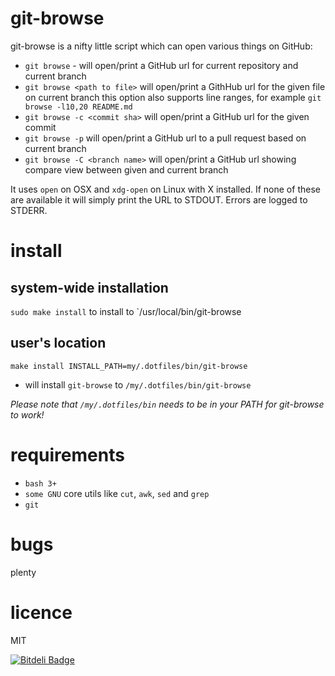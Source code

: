 git-browse
==========

git-browse is a nifty little script which can open various things on GitHub:

- `git browse` - will open/print a GitHub url for current repository and current branch
- `git browse <path to file>` will open/print a GithHub url for the given file on current branch
  this option also supports line ranges, for example `git browse -l10,20 README.md`
- `git browse -c <commit sha>` will open/print a GitHub url for the given commit
- `git browse -p` will open/print a GitHub url to a pull request based on current branch
- `git browse -C <branch name>` will open/print a GitHub url showing compare view between given and current branch

It uses `open` on OSX and `xdg-open` on Linux with X installed. If none of these 
are available it will simply print the URL to STDOUT. Errors are logged to STDERR.


install
=======

system-wide installation
------------------------

`sudo make install` to install to `/usr/local/bin/git-browse

user's location
---------------

`make install INSTALL_PATH=my/.dotfiles/bin/git-browse` 
  - will install `git-browse` to `/my/.dotfiles/bin/git-browse` 

*Please note that `/my/.dotfiles/bin` needs to be in your PATH for git-browse to work!*


requirements
============

- `bash 3+`
- `some GNU` core utils like `cut`, `awk`, `sed` and `grep`
- `git`

bugs
====


plenty


licence
=======

MIT



[![Bitdeli Badge](https://d2weczhvl823v0.cloudfront.net/lukaszkorecki/git-browse/trend.png)](https://bitdeli.com/free "Bitdeli Badge")

